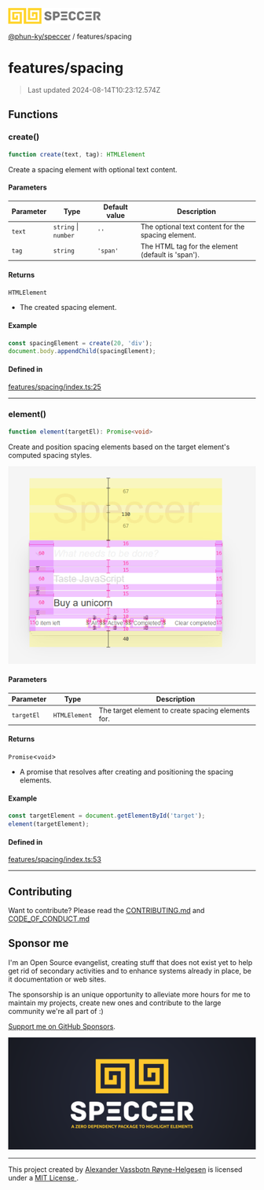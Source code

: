 <img alt="SPECCER logo" src="https://raw.githubusercontent.com/phun-ky/speccer/main/public/logo-speccer-horizontal-colored-package.svg?raw=true" style="max-height:32px;"/>

[@phun-ky/speccer](../README.md) / features/spacing

# features/spacing

> Last updated 2024-08-14T10:23:12.574Z

## Functions

### create()

```ts
function create(text, tag): HTMLElement
```

Create a spacing element with optional text content.

#### Parameters

| Parameter | Type | Default value | Description |
| ------ | ------ | ------ | ------ |
| `text` | `string` \| `number` | `''` | The optional text content for the spacing element. |
| `tag` | `string` | `'span'` | The HTML tag for the element (default is 'span'). |

#### Returns

`HTMLElement`

- The created spacing element.

#### Example

```ts
const spacingElement = create(20, 'div');
document.body.appendChild(spacingElement);
```

#### Defined in

[features/spacing/index.ts:25](https://github.com/phun-ky/speccer/blob/main/src/features/spacing/index.ts#L25)

***

### element()

```ts
function element(targetEl): Promise<void>
```

Create and position spacing elements based on the target element's computed spacing styles.

![spacing](https://github.com/phun-ky/speccer/blob/main/public/spacing.png?raw=true)

#### Parameters

| Parameter | Type | Description |
| ------ | ------ | ------ |
| `targetEl` | `HTMLElement` | The target element to create spacing elements for. |

#### Returns

`Promise`\<`void`\>

- A promise that resolves after creating and positioning the spacing elements.

#### Example

```ts
const targetElement = document.getElementById('target');
element(targetElement);
```

#### Defined in

[features/spacing/index.ts:53](https://github.com/phun-ky/speccer/blob/main/src/features/spacing/index.ts#L53)

***

## Contributing

Want to contribute? Please read the [CONTRIBUTING.md](https://github.com/phun-ky/speccer/blob/main/CONTRIBUTING.md) and [CODE_OF_CONDUCT.md](https://github.com/phun-ky/speccer/blob/main/CODE_OF_CONDUCT.md)

## Sponsor me

I'm an Open Source evangelist, creating stuff that does not exist yet to help get rid of secondary activities and to enhance systems already in place, be it documentation or web sites.

The sponsorship is an unique opportunity to alleviate more hours for me to maintain my projects, create new ones and contribute to the large community we're all part of :)

[Support me on GitHub Sponsors](https://github.com/sponsors/phun-ky).

![Speccer banner, with logo and slogan: A zero dependency package to highlight elements](https://github.com/phun-ky/speccer/blob/main/public/speccer-banner.png?raw=true)

***
<p class="ph">
  This project created by
  <a rel="noopener noreferrer" target="_blank" class="ph" href="http://phun-ky.net" property="cc:attributionName">
    Alexander Vassbotn Røyne-Helgesen</a>
  is licensed under a
  <a rel="noopener noreferrer" target="_blank" class="ph" href="https://choosealicense.com/licenses/mit/">
    MIT License </a>.
</p>
